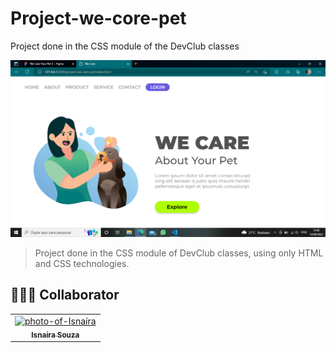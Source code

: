 # Project-we-core-pet
 
Project done in the CSS module of the DevClub classes

<img src="./assets/we-care-home.png" alt="image1"> <br>

> Project done in the CSS module of DevClub classes, using only HTML and CSS technologies.


## 🤝👩🏻 Collaborator


<table>
  <tr>
    <td align="center">
      <a href="#">
        <img src="https://avatars.githubusercontent.com/u/95285602?s=400&u=ed631ca82ce931b1f23877b14b677c651db231b6&v=4" width="150px;" alt="photo-of-Isnaíra"/><br>
        <sub>
          <b>Isnaíra Souza</b>
        </sub>
      </a>
    </td>
    
</table>

